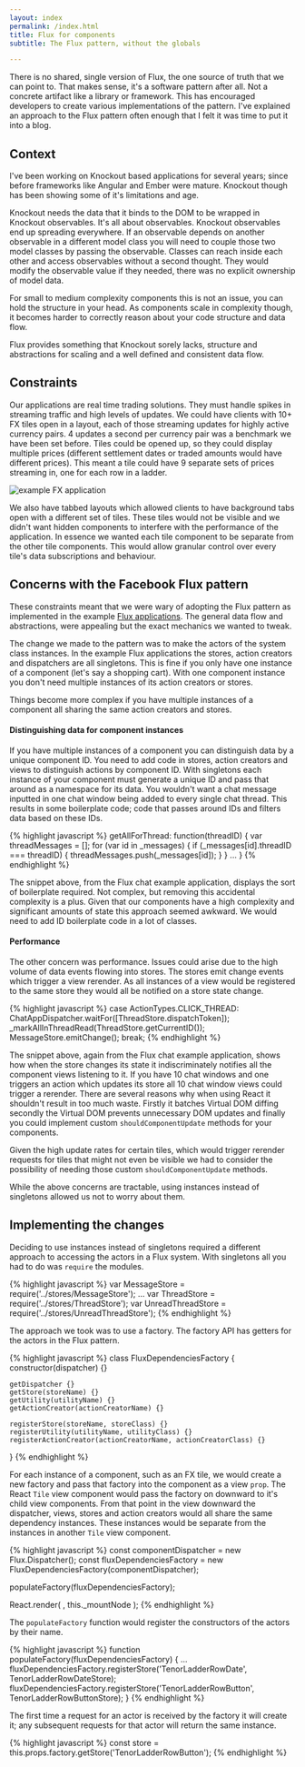 ```yaml
---
layout: index
permalink: /index.html
title: Flux for components
subtitle: The Flux pattern, without the globals

---
```


There is no shared, single version of Flux, the one source of truth that we can point to.
That makes sense, it's a software pattern after all. Not a concrete artifact like a library or
framework. This has encouraged developers to create various implementations of the pattern.
I've explained an approach to the Flux pattern often enough that I felt it was time to put
it into a blog.

## Context

I've been working on Knockout based applications for several years;
since before frameworks like Angular and Ember were mature. Knockout though has been showing some of
it's limitations and age.

Knockout needs the data that it binds to the DOM to be wrapped in Knockout observables.
It's all about observables. Knockout observables end up spreading everywhere. If an observable
depends on another observable in a different model class you will need to couple those two
model classes by passing the observable. Classes can reach inside each other and access observables
without a second thought. They would modify the observable value if they needed, there was no
explicit ownership of model data.

For small to medium complexity components this is not an issue, you can hold the structure in your
head. As components scale in complexity though, it becomes harder to correctly reason about your code
structure and data flow.

Flux provides something that Knockout sorely lacks, structure and abstractions for scaling and a
well defined and consistent data flow.

## Constraints

Our applications are real time trading solutions. They must handle spikes in streaming
traffic and high levels of updates. We could have clients with 10+ FX tiles open in a layout, each
of those streaming updates for highly active currency pairs. 4 updates a second per currency pair was
a benchmark we have been set before. Tiles could be opened up, so they could display
multiple prices (different settlement dates or traded amounts would have different prices).
This meant a tile could have 9 separate sets of prices streaming in, one for each row in a ladder.

![example FX application](http://www.caplin.com/images/marketing-images/CaplinFXMotifScreenshot.jpg)

We also have tabbed layouts which allowed clients to have background tabs open with a different set
of tiles. These tiles would not be visible and we didn't want hidden components to interfere with the
performance of the application. In essence we wanted each tile component to be separate from the other
tile components. This would allow granular control over every tile's data subscriptions and behaviour.

## Concerns with the Facebook Flux pattern

These constraints meant that we were wary of adopting the Flux pattern as implemented in the example
[Flux applications](https://github.com/facebook/flux/). The general data flow and abstractions,
were appealing but the exact mechanics we wanted to tweak.

The change we made to the pattern was to make the actors of the system class instances.
In the example Flux applications the stores, action creators and dispatchers are all singletons.
This is fine if you only have one instance of a component (let's say a shopping cart). With one
component instance you don't need multiple instances of its action creators or stores.

Things become more complex if you have multiple instances of a component all sharing the same
action creators and stores.

#### Distinguishing data for component instances

If you have multiple instances of a component you can distinguish data by a unique component ID.
You need to add code in stores, action creators and views to distinguish actions by component ID.
With singletons each instance of your component must generate a unique ID and pass that around as
a namespace for its data. You wouldn't want a chat message inputted in one chat window being added to
every single chat thread. This results in some boilerplate code; code that passes around
IDs and filters data based on these IDs.

{% highlight javascript %}
getAllForThread: function(threadID) {
	var threadMessages = [];
	for (var id in _messages) {
		if (_messages[id].threadID === threadID) {
			threadMessages.push(_messages[id]);
		}
	}
	...
}
{% endhighlight %}

The snippet above, from the Flux chat example application, displays the sort of boilerplate
required. Not complex, but removing this accidental complexity is a plus.
Given that our components have a high complexity and significant amounts of state this
approach seemed awkward. We would need to add ID boilerplate code in a lot of classes.

#### Performance

The other concern was performance. Issues could arise due to the high volume of data events flowing
into stores. The stores emit change events which trigger a view rerender. As all instances of a view
would be registered to the same store they would all be notified on a store state change.

{% highlight javascript %}
case ActionTypes.CLICK_THREAD:
	ChatAppDispatcher.waitFor([ThreadStore.dispatchToken]);
	_markAllInThreadRead(ThreadStore.getCurrentID());
	MessageStore.emitChange();
	break;
{% endhighlight %}

The snippet above, again from the Flux chat example application, shows how when the store
changes its state it indiscriminately notifies all the component views listening to it.
If you have 10 chat windows and one triggers an action which updates its store all 10 chat window
views could trigger a rerender. There are several reasons why when using React it shouldn't result in
too much waste. Firstly it batches Virtual DOM diffing secondly the Virtual DOM prevents unnecessary
DOM updates and finally you could implement custom `shouldComponentUpdate` methods for your components.

Given the high update rates for certain tiles, which would trigger rerender requests for tiles that
might not even be visible we had to consider the possibility of needing those custom
`shouldComponentUpdate` methods.

While the above concerns are tractable, using instances instead of singletons allowed us not to worry
about them.

## Implementing the changes

Deciding to use instances instead of singletons required a different approach to accessing the
actors in a Flux system. With singletons all you had to do was `require` the modules.

{% highlight javascript %}
var MessageStore = require('../stores/MessageStore');
...
var ThreadStore = require('../stores/ThreadStore');
var UnreadThreadStore = require('../stores/UnreadThreadStore');
{% endhighlight %}

The approach we took was to use a factory. The factory API has getters for the actors in the Flux
pattern.

{% highlight javascript %}
class FluxDependenciesFactory {
	constructor(dispatcher) {}

	getDispatcher {}
	getStore(storeName) {}
	getUtility(utilityName) {}
	getActionCreator(actionCreatorName) {}

	registerStore(storeName, storeClass) {}
	registerUtility(utilityName, utilityClass) {}
	registerActionCreator(actionCreatorName, actionCreatorClass) {}
}
{% endhighlight %}

For each instance of a component, such as an FX tile, we would create a new factory
and pass that factory into the component as a view `prop`. The React `Tile` view component would
pass the factory on downward to it's child view components. From that point in the view downward
the dispatcher, views, stores and action creators would all share the same dependency instances.
These instances would be separate from the instances in another `Tile` view component.

{% highlight javascript %}
const componentDispatcher = new Flux.Dispatcher();
const fluxDependenciesFactory = new FluxDependenciesFactory(componentDispatcher);

populateFactory(fluxDependenciesFactory);

React.render(
	<Tile factory={fluxDependenciesFactory} />,
	this._mountNode
);
{% endhighlight %}

The `populateFactory` function would register the constructors of the actors
by their name.

{% highlight javascript %}
function populateFactory(fluxDependenciesFactory) {
	...
	fluxDependenciesFactory.registerStore('TenorLadderRowDate', TenorLadderRowDateStore);
	fluxDependenciesFactory.registerStore('TenorLadderRowButton', TenorLadderRowButtonStore);
}
{% endhighlight %}

The first time a request for an actor is received by the factory it will create it; any subsequent
requests for that actor will return the same instance.

{% highlight javascript %}
const store = this.props.factory.getStore('TenorLadderRowButton');
{% endhighlight %}
